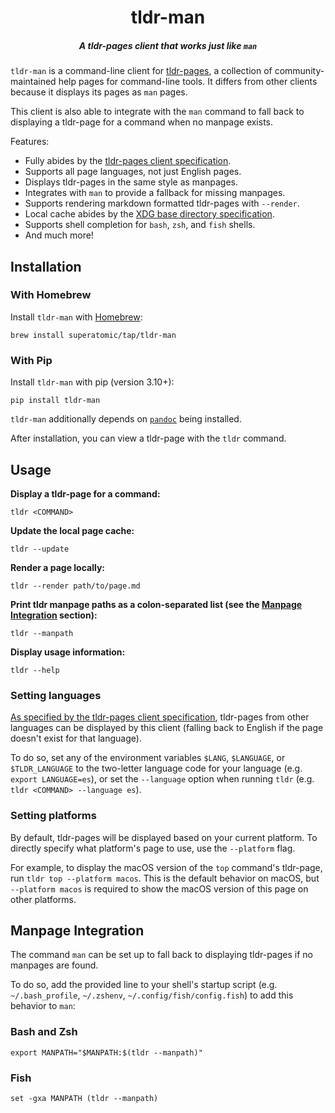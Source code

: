<div>
    <h1 align="center">tldr-man</h1>
    <h5 align="center">A tldr-pages client that works just like <code>man</code></h5>
</div>

`tldr-man` is a command-line client for [tldr-pages][tldr-pages],
a collection of community-maintained help pages for command-line tools.
It differs from other clients because it displays its pages as `man` pages.

This client is also able to integrate with the `man` command to fall back to displaying a tldr-page for a command when
no manpage exists.

Features:
- Fully abides by the [tldr-pages client specification][client-spec].
- Supports all page languages, not just English pages.
- Displays tldr-pages in the same style as manpages.
- Integrates with `man` to provide a fallback for missing manpages.
- Supports rendering markdown formatted tldr-pages with `--render`.
- Local cache abides by the [XDG base directory specification][xdg].
- Supports shell completion for `bash`, `zsh`, and `fish` shells.
- And much more!


## Installation

### With Homebrew

Install `tldr-man` with [Homebrew](https://brew.sh):

```shell
brew install superatomic/tap/tldr-man
```

### With Pip

Install `tldr-man` with pip (version 3.10+):

```shell
pip install tldr-man
```

`tldr-man` additionally depends on [`pandoc`](https://pandoc.org/installing.html) being installed.

After installation, you can view a tldr-page with the `tldr` command.


## Usage

**Display a tldr-page for a command:**

```shell
tldr <COMMAND>
```

**Update the local page cache:**

```shell
tldr --update
```

**Render a page locally:**

```shell
tldr --render path/to/page.md
```

**Print tldr manpage paths as a colon-separated list (see the [Manpage Integration](#manpage-integration) section):**

```shell
tldr --manpath
```

**Display usage information:**

```shell
tldr --help
```


### Setting languages

[As specified by the tldr-pages client specification][client-spec-language],
tldr-pages from other languages can be displayed by this client
(falling back to English if the page doesn't exist for that language).

To do so, set any of the environment variables `$LANG`, `$LANGUAGE`, or `$TLDR_LANGUAGE` to the two-letter language code
for your language (e.g. `export LANGUAGE=es`),
or set the `--language` option when running `tldr` (e.g. `tldr <COMMAND> --language es`).


### Setting platforms

By default, tldr-pages will be displayed based on your current platform.
To directly specify what platform's page to use, use the `--platform` flag.

For example, to display the macOS version of the `top` command's tldr-page, run `tldr top --platform macos`.
This is the default behavior on macOS,
but `--platform macos` is required to show the macOS version of this page on other platforms.


## Manpage Integration

The command `man` can be set up to fall back to displaying tldr-pages if no manpages are found.

To do so,
add the provided line to your shell's startup script (e.g. `~/.bash_profile`, `~/.zshenv`, `~/.config/fish/config.fish`)
to add this behavior to `man`:

### Bash and Zsh

```shell
export MANPATH="$MANPATH:$(tldr --manpath)"
```

### Fish

```shell
set -gxa MANPATH (tldr --manpath)
```

[tldr-pages]: https://github.com/tldr-pages/tldr
[client-spec]: https://github.com/tldr-pages/tldr/blob/main/CLIENT-SPECIFICATION.md
[client-spec-language]: https://github.com/tldr-pages/tldr/blob/main/CLIENT-SPECIFICATION.md#language
[xdg]: https://specifications.freedesktop.org/basedir-spec/basedir-spec-latest.html
